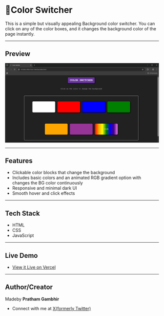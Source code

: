 # 🎨Color Switcher

This is a simple but visually appealing Background color switcher. You can click on any of the color boxes, and it changes the background color of the page instantly.

---

## Preview 
![Color Switcher Screenshot](../Color-Switcher/images/Screenshot%20(13).png)

---

## Features

- Clickable color blocks that change the background
- Includes basic colors and an animated RGB gradient option with changes the BG color continuously
- Responsive and minimal dark UI
- Smooth hover and click effects

---

## Tech Stack

- HTML
- CSS
- JavaScript

---

## Live Demo

- [View it Live on Vercel](https://color--switcher.vercel.app/)

---

## Author/Creator

Madeby **Pratham Gambhir**
- Connect with me at [X(formerly Twitter)](https://x.com/_PrathamGambhir?t=7gdS_5RUJ6gwFd14OapSeQ&s=09) 


